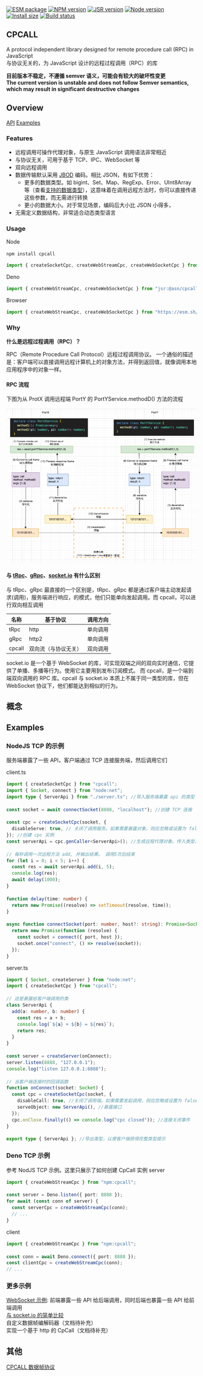 [![ESM package][package]][package-url]
[![NPM version][npm]][npm-url]
[![JSR version][jsr]][jsr-url]
[![Node version][node]][node-url]
[![Install size][size]][size-url]
[![Build status][build]][build-url]

[package]: https://img.shields.io/badge/package-ESM-ffe536.svg
[package-url]: https://nodejs.org/api/esm.html
[npm]: https://img.shields.io/npm/v/cpcall.svg
[npm-url]: https://npmjs.com/package/cpcall
[jsr]: https://jsr.io/badges/@asn/cpcall
[jsr-url]: https://jsr.io/@asn/cpcall
[node]: https://img.shields.io/node/v/cpcall.svg
[node-url]: https://nodejs.org
[size]: https://packagephobia.com/badge?p=cpcall
[size-url]: https://packagephobia.com/result?p=cpcall
[build]: https://github.com/asnowc/cpcall/actions/workflows/ci.yaml/badge.svg?branch=main
[build-url]: https://github.com/asnowc/cpcall/actions

## CPCALL

A protocol independent library designed for remote procedure call (RPC) in JavaScript\
与协议无关的，为 JavaScript 设计的远程过程调用（RPC）的库

**目前版本不稳定，不遵循 semver 语义，可能会有较大的破坏性变更**\
**The current version is unstable and does not follow Semver semantics, which may result in significant destructive changes**

## Overview

[API](https://jsr.io/@asn/cpcall/doc)
[Examples](#examples)

### Features

- 远程调用可操作代理对象，与原生 JavaScript 调用语法非常相近
- 与协议无关，可用于基于 TCP、IPC、WebSocket 等
- 双向远程调用
- 数据传输默认采用 [JBOD](https://github.com/asnowc/jbod) 编码。相比 JSON，有如下优势：
  - 更多的数据类型。如 bigint、Set、Map、RegExp、Error、UInt8Array 等（查看[支持的数据类型](https://github.com/asnowc/jbod)），这意味着在调用远程方法时，你可以直接传递这些参数，而无需进行转换
  - 更小的数据大小。对于常见场景，编码后大小比 JSON 小得多，
- 无需定义数据结构，非常适合动态类型语言

### Usage

Node

`npm install cpcall`

```ts
import { createSocketCpc, createWebStreamCpc, createWebSocketCpc } from "cpcall";
```

Deno

```ts
import { createWebStreamCpc, createWebSocketCpc } from "jsr:@asn/cpcall";
```

Browser

```ts
import { createWebStreamCpc, createWebSocketCpc } from "https://esm.sh/cpcall";
```

### Why

**什么是远程过程调用（RPC）？**

RPC（Remote Procedure Call Protocol）远程过程调用协议。
一个通俗的描述是：客户端可以直接调用远程计算机上的对象方法，并得到返回值，就像调用本地应用程序中的对象一样。

#### RPC 流程

下图为从 ProtX 调用远程端 PortY 的 PortYService.methodD() 方法的流程

<img src="./docs/img/rpc_flowsheet.png">

#### 与 [tRpc](https://trpc.io/)、[gRpc](https://grpc.io/)、[socket.io](https://socket.io/) 有什么区别

与 tRpc、gRpc 最直接的一个区别是，tRpc、gRpc 都是通过客户端主动发起请求(调用)，服务端进行响应，的模式，他们只能单向发起调用。而 cpcall，可以进行双向相互调用

| 名称   | 基于协议             | 调用方向 |
| ------ | -------------------- | -------- |
| tRpc   | http                 | 单向调用 |
| gRpc   | http2                | 单向调用 |
| cpcall | 双向流（与协议无关） | 双向调用 |

socket.io 是一个基于 WebSocket 的库，可实现双端之间的双向实时通信，它提供了单播、多播等行为。使用它主要用到发布订阅模式。
而 cpcall，是一个端到端双向调用的 RPC 库。cpcall 与 socket.io 本质上不属于同一类型的库，但在 WebSocket 协议下，他们都能达到相似的行为。

## 概念

## Examples

### NodeJS TCP 的示例

服务端暴露了一些 API，客户端通过 TCP 连接服务端，然后调用它们

client.ts

```ts
import { createSocketCpc } from "cpcall";
import { Socket, connect } from "node:net";
import type { ServerApi } from "./server.ts"; //导入服务端暴露 api 的类型

const socket = await connectSocket(8888, "localhost"); //创建 TCP 连接

const cpc = createSocketCpc(socket, {
  disableServe: true, // 关闭了调用服务。如果需要暴露对象，则应忽略或设置为 false
}); //创建 cpc 实例
const serverApi = cpc.genCaller<ServerApi>(); //生成远程代理对象。传入类型，可获得完整类型提示

// 每秒调用一次远程方法 add, 并输出结果。 调用5次后结束
for (let i = 0; i < 5; i++) {
  const res = await serverApi.add(i, 5);
  console.log(res);
  await delay(1000);
}

function delay(time: number) {
  return new Promise((resolve) => setTimeout(resolve, time));
}

async function connectSocket(port: number, host?: string): Promise<Socket> {
  return new Promise(function (resolve) {
    const socket = connect({ port, host });
    socket.once("connect", () => resolve(socket));
  });
}
```

server.ts

```ts
import { Socket, createServer } from "node:net";
import { createSocketCpc } from "cpcall";

// 这是暴露给客户端调用的类
class ServerApi {
  add(a: number, b: number) {
    const res = a + b;
    console.log(`${a} + ${b} = ${res}`);
    return res;
  }
}

const server = createServer(onConnect);
server.listen(8888, "127.0.0.1");
console.log("listen 127.0.0.1:8888");

// 当客户端连接时的回调函数
function onConnect(socket: Socket) {
  const cpc = createSocketCpc(socket, {
    disableCall: true, //关闭了调用端。如果需要发起调用，则应忽略或设置为 false
    serveObject: new ServerApi(), //暴露接口
  });
  cpc.onClose.finally(() => console.log("cpc closed")); //连接关闭事件
}

export type { ServerApi }; //导出类型，以便客户端获得完整类型提示
```

### Deno TCP 示例

参考 NodJS TCP 示例。这里只展示了如何创建 CpCall 实例
server

```ts
import { createWebStreamCpc } from "npm:cpcall";

const server = Deno.listen({ port: 8888 });
for await (const conn of server) {
  const serverCpc = createWebStreamCpc(conn);
  // ...
}
```

client

```ts
import { createWebStreamCpc } from "npm:cpcall";

const conn = await Deno.connect({ port: 8888 });
const clientCpc = createWebStreamCpc(conn);
// ...
```

### 更多示例

[WebSocket 示例](./example/websocket/README.md): 前端暴露一些 API 给后端调用，同时后端也暴露一些 API 给前端调用\
[与 socket.io 的简单比较](./example/cpcall%20vs%20socket.io.md)\
自定义数据帧编解码器（文档待补充）\
实现一个基于 http 的 CpCall（文档待补充）

## 其他

[CPCALL 数据帧协议](./docs/frame_type.md)
